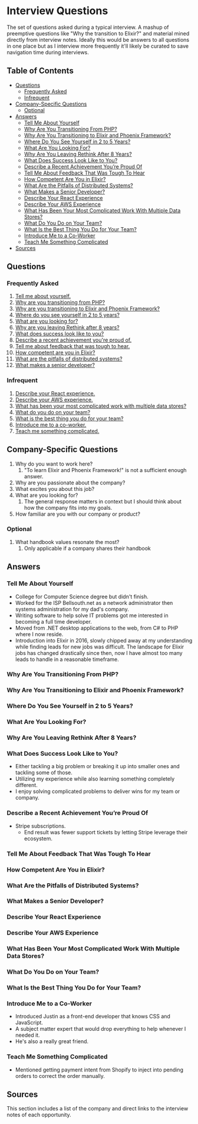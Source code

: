 # Interview Questions

The set of questions asked during a typical interview. A mashup of preemptive questions like "Why the transition to Elixir?" and material mined directly from interview notes. Ideally this would be answers to all questions in one place but as I interview more frequently it'll likely be curated to save navigation time during interviews.

## Table of Contents

* [Questions](#questions)
  * [Frequently Asked](#frequently-asked)
  * [Infrequent](#infrequent)
* [Company-Specific Questions](#company-specific-questions)
  * [Optional](#optional)
* [Answers](#answers)
  * [Tell Me About Yourself](#tell-me-about-yourself)
  * [Why Are You Transitioning From PHP?](#why-are-you-transitioning-from-php)
  * [Why Are You Transitioning to Elixir and Phoenix Framework?](#why-are-you-transitioning-to-elixir-and-phoenix-framework)
  * [Where Do You See Yourself in 2 to 5 Years?](#where-do-you-see-yourself-in-2-to-5-years)
  * [What Are You Looking For?](#what-are-you-looking-for)
  * [Why Are You Leaving Rethink After 8 Years?](#why-are-you-leaving-rethink-after-8-years)
  * [What Does Success Look Like to You?](#what-does-success-look-like-to-you)
  * [Describe a Recent Achievement You’re Proud Of](#describe-a-recent-achievement-youre-proud-of)
  * [Tell Me About Feedback That Was Tough To Hear](#tell-me-about-feedback-that-was-tough-to-hear)
  * [How Competent Are You in Elixir?](#how-competent-are-you-in-elixir)
  * [What Are the Pitfalls of Distributed Systems?](#what-are-the-pitfalls-of-distributed-systems)
  * [What Makes a Senior Developer?](#what-makes-a-senior-developer)
  * [Describe Your React Experience](#describe-your-react-experience)
  * [Describe Your AWS Experience](#describe-your-aws-experience)
  * [What Has Been Your Most Complicated Work With Multiple Data Stores?](#what-has-been-your-most-complicated-work-with-multiple-data-stores)
  * [What Do You Do on Your Team?](#what-do-you-do-on-your-team)
  * [What Is the Best Thing You Do for Your Team?](#what-is-the-best-thing-you-do-for-your-team)
  * [Introduce Me to a Co-Worker](#introduce-me-to-a-co-worker)
  * [Teach Me Something Complicated](#teach-me-something-complicated)
* [Sources](#sources)

## Questions

### Frequently Asked

1. [Tell me about yourself.](#tell-me-about-yourself)
2. [Why are you transitioning from PHP?](#why-are-you-transitioning-from-php)
3. [Why are you transitioning to Elixir and Phoenix Framework?](#why-are-you-transitioning-to-elixir-and-phoenix-framework)
4. [Where do you see yourself in 2 to 5 years?](#where-do-you-see-yourself-in-2-to-5-years)
5. [What are you looking for?](#what-are-you-looking-for)
6. [Why are you leaving Rethink after 8 years?](#why-are-you-leaving-rethink-after-8-years)
7. [What does success look like to you?](#what-does-success-look-like-to-you)
8. [Describe a recent achievement you're proud of.](#describe-a-recent-achievement-youre-proud-of)
9. [Tell me about feedback that was tough to hear.](#tell-me-about-feedback-that-was-tough-to-hear)
10. [How competent are you in Elixir?](#how-competent-are-you-in-elixir)
11. [What are the pitfalls of distributed systems?](#what-are-the-pitfalls-of-distributed-systems)
12. [What makes a senior developer?](#what-makes-a-senior-developer)

### Infrequent

1. [Describe your React experience.](#describe-your-react-experience)
2. [Describe your AWS experience.](#describe-your-aws-experience)
3. [What has been your most complicated work with multiple data stores?](#what-has-been-your-most-complicated-work-with-multiple-data-stores)
4. [What do you do on your team?](#what-do-you-do-on-your-team)
5. [What is the best thing you do for your team?](#what-is-the-best-thing-you-do-for-your-team)
6. [Introduce me to a co-worker.](#introduce-me-to-a-co-worker)
7. [Teach me something complicated.](#teach-me-something-complicated)

## Company-Specific Questions

1. Why do you want to work here?
    1. "To learn Elixir and Phoenix Framework!" is not a sufficient enough answer.
2. Why are you passionate about the company?
3. What excites you about this job?
4. What are you looking for?
    1. The general response matters in context but I should think about how the company fits into my goals.
5. How familiar are you with our company or product?

### Optional

1. What handbook values resonate the most?
    1. Only applicable if a company shares their handbook

## Answers

### Tell Me About Yourself

* College for Computer Science degree but didn't finish.
* Worked for the ISP Bellsouth.net as a network administrator then systems administration for my dad's company.
* Writing software to help solve IT problems got me interested in becoming a full time developer.
* Moved from .NET desktop applications to the web, from C# to PHP where I now reside.
* Introduction into Elixir in 2016, slowly chipped away at my understanding while finding leads for new jobs was difficult. The landscape for Elixir jobs has changed drastically since then, now I have almost too many leads to handle in a reasonable timeframe.

### Why Are You Transitioning From PHP?

### Why Are You Transitioning to Elixir and Phoenix Framework?

### Where Do You See Yourself in 2 to 5 Years?

### What Are You Looking For?

### Why Are You Leaving Rethink After 8 Years?

### What Does Success Look Like to You?

* Either tackling a big problem or breaking it up into smaller ones and tackling some of those.
* Utilizing my experience while also learning something completely different.
* I enjoy solving complicated problems to deliver wins for my team or company.

### Describe a Recent Achievement You’re Proud Of

* Stripe subscriptions.
    * End result was fewer support tickets by letting Stripe leverage their ecosystem.


### Tell Me About Feedback That Was Tough To Hear

### How Competent Are You in Elixir?

### What Are the Pitfalls of Distributed Systems?

### What Makes a Senior Developer?

### Describe Your React Experience

### Describe Your AWS Experience

### What Has Been Your Most Complicated Work With Multiple Data Stores?

### What Do You Do on Your Team?

### What Is the Best Thing You Do for Your Team?

### Introduce Me to a Co-Worker

* Introduced Justin as a front-end developer that knows CSS and JavaScript. 
* A subject matter expert that would drop everything to help whenever I needed it.
* He's also a really great friend.

### Teach Me Something Complicated

* Mentioned getting payment intent from Shopify to inject into pending orders to correct the order manually.

## Sources

This section includes a list of the company and direct links to the interview notes of each opportunity.

